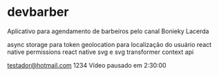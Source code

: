 # devbarber
 Aplicativo para agendamento de barbeiros pelo canal Bonieky Lacerda

async storage para token
geolocation para localização do usuário
react native permissions
react native svg e svg transformer
context api

testador@hotmail.com
1234
Vídeo pausado em 2:30:00